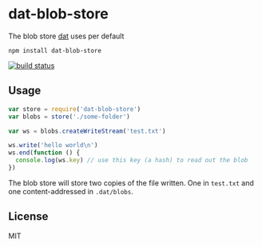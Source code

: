 # dat-blob-store

The blob store [dat](https://github.com/maxogden/dat) uses per default

```
npm install dat-blob-store
```

[![build status](http://img.shields.io/travis/mafintosh/dat-blob-store.svg?style=flat)](http://travis-ci.org/mafintosh/dat-blob-store)

## Usage

``` js
var store = require('dat-blob-store')
var blobs = store('./some-folder')

var ws = blobs.createWriteStream('test.txt')

ws.write('hello world\n')
ws.end(function () {
  console.log(ws.key) // use this key (a hash) to read out the blob
})
```

The blob store will store two copies of the file written. One in `test.txt` and one
content-addressed in `.dat/blobs`.

## License

MIT
